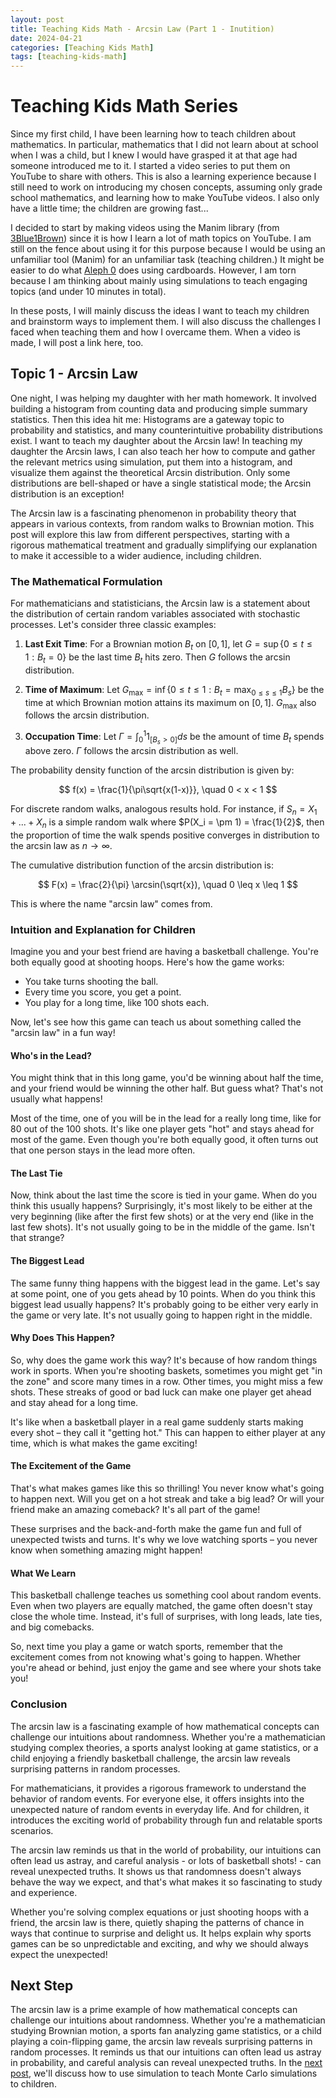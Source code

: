 ```yaml
---
layout: post
title: Teaching Kids Math - Arcsin Law (Part 1 - Inutition)
date: 2024-04-21
categories: [Teaching Kids Math]
tags: [teaching-kids-math]
---
```


<script type="text/javascript" src="https://cdn.mathjax.org/mathjax/latest/MathJax.js?config=default"></script>

# Teaching Kids Math Series
Since my first child, I have been learning how to teach children about mathematics. In particular, mathematics that I did not learn about at school when I was a child, but I knew I would have grasped it at that age had someone introduced me to it. I started a video series to put them on YouTube to share with others. This is also a learning experience because I still need to work on introducing my chosen concepts, assuming only grade school mathematics, and learning how to make YouTube videos. I also only have a little time; the children are growing fast...

I decided to start by making videos using the Manim library (from [3Blue1Brown](https://www.youtube.com/@3blue1brown)) since it is how I learn a lot of math topics on YouTube. I am still on the fence about using it for this purpose because I would be using an unfamiliar tool (Manim) for an unfamiliar task (teaching children.) It might be easier to do what [Aleph 0](https://www.youtube.com/@Aleph0) does using cardboards. However, I am torn because I am thinking about mainly using simulations to teach engaging topics (and under 10 minutes in total).

In these posts, I will mainly discuss the ideas I want to teach my children and brainstorm ways to implement them. I will also discuss the challenges I faced when teaching them and how I overcame them. When a video is made, I will post a link here, too.

## Topic 1 - Arcsin Law
One night, I was helping my daughter with her math homework. It involved building a histogram from counting data and producing simple summary statistics. Then this idea hit me: Histograms are a gateway topic to probability and statistics, and many counterintuitive probability distributions exist. I want to teach my daughter about the Arcsin law! In teaching my daughter the Arcsin laws, I can also teach her how to compute and gather the relevant metrics using simulation, put them into a histogram, and visualize them against the theoretical Arcsin distribution. Only some distributions are bell-shaped or have a single statistical mode; the Arcsin distribution is an exception!

The Arcsin law is a fascinating phenomenon in probability theory that appears in various contexts, from random walks to Brownian motion. This post will explore this law from different perspectives, starting with a rigorous mathematical treatment and gradually simplifying our explanation to make it accessible to a wider audience, including children.

### The Mathematical Formulation

For mathematicians and statisticians, the Arcsin law is a statement about the distribution of certain random variables associated with stochastic processes. Let's consider three classic examples:

1. **Last Exit Time**: For a Brownian motion $B_t$ on $[0,1]$, let $G = \sup\{0 \leq t \leq 1 : B_t = 0\}$ be the last time $B_t$ hits zero. Then $G$ follows the arcsin distribution.

2. **Time of Maximum**: Let $G_{\text{max}} = \inf\{0 \leq t \leq 1 : B_t = \max_{0 \leq s \leq 1} B_s\}$ be the time at which Brownian motion attains its maximum on $[0,1]$. $G_{\text{max}}$ also follows the arcsin distribution.

3. **Occupation Time**: Let $\Gamma = \int_0^1 1_{[B_s > 0]} ds$ be the amount of time $B_t$ spends above zero. $\Gamma$ follows the arcsin distribution as well.

The probability density function of the arcsin distribution is given by:

$$ f(x) = \frac{1}{\pi\sqrt{x(1-x)}}, \quad 0 < x < 1 $$

For discrete random walks, analogous results hold. For instance, if $S_n = X_1 + ... + X_n$ is a simple random walk where $P(X_i = \pm 1) = \frac{1}{2}$, then the proportion of time the walk spends positive converges in distribution to the arcsin law as $n \to \infty$.

The cumulative distribution function of the arcsin distribution is:

$$ F(x) = \frac{2}{\pi} \arcsin(\sqrt{x}), \quad 0 \leq x \leq 1 $$

This is where the name "arcsin law" comes from.


### Intuition and Explanation for Children

Imagine you and your best friend are having a basketball challenge. You're both equally good at shooting hoops. Here's how the game works:

- You take turns shooting the ball.
- Every time you score, you get a point.
- You play for a long time, like 100 shots each.

Now, let's see how this game can teach us about something called the "arcsin law" in a fun way!

#### Who's in the Lead?
You might think that in this long game, you'd be winning about half the time, and your friend would be winning the other half. But guess what? That's not usually what happens! 

Most of the time, one of you will be in the lead for a really long time, like for 80 out of the 100 shots. It's like one player gets "hot" and stays ahead for most of the game. Even though you're both equally good, it often turns out that one person stays in the lead more often.

#### The Last Tie
Now, think about the last time the score is tied in your game. When do you think this usually happens? Surprisingly, it's most likely to be either at the very beginning (like after the first few shots) or at the very end (like in the last few shots). It's not usually going to be in the middle of the game. Isn't that strange?

#### The Biggest Lead
The same funny thing happens with the biggest lead in the game. Let's say at some point, one of you gets ahead by 10 points. When do you think this biggest lead usually happens? It's probably going to be either very early in the game or very late. It's not usually going to happen right in the middle.

#### Why Does This Happen?
So, why does the game work this way? It's because of how random things work in sports. When you're shooting baskets, sometimes you might get "in the zone" and score many times in a row. Other times, you might miss a few shots. These streaks of good or bad luck can make one player get ahead and stay ahead for a long time.

It's like when a basketball player in a real game suddenly starts making every shot – they call it "getting hot." This can happen to either player at any time, which is what makes the game exciting!

#### The Excitement of the Game
That's what makes games like this so thrilling! You never know what's going to happen next. Will you get on a hot streak and take a big lead? Or will your friend make an amazing comeback? It's all part of the game!

These surprises and the back-and-forth make the game fun and full of unexpected twists and turns. It's why we love watching sports – you never know when something amazing might happen!

#### What We Learn
This basketball challenge teaches us something cool about random events. Even when two players are equally matched, the game often doesn't stay close the whole time. Instead, it's full of surprises, with long leads, late ties, and big comebacks.

So, next time you play a game or watch sports, remember that the excitement comes from not knowing what's going to happen. Whether you're ahead or behind, just enjoy the game and see where your shots take you!

### Conclusion
The arcsin law is a fascinating example of how mathematical concepts can challenge our intuitions about randomness. Whether you're a mathematician studying complex theories, a sports analyst looking at game statistics, or a child enjoying a friendly basketball challenge, the arcsin law reveals surprising patterns in random processes.

For mathematicians, it provides a rigorous framework to understand the behavior of random events. For everyone else, it offers insights into the unexpected nature of random events in everyday life. And for children, it introduces the exciting world of probability through fun and relatable sports scenarios.

The arcsin law reminds us that in the world of probability, our intuitions can often lead us astray, and careful analysis - or lots of basketball shots! - can reveal unexpected truths. It shows us that randomness doesn't always behave the way we expect, and that's what makes it so fascinating to study and experience.

Whether you're solving complex equations or just shooting hoops with a friend, the arcsin law is there, quietly shaping the patterns of chance in ways that continue to surprise and delight us. It helps explain why sports games can be so unpredictable and exciting, and why we should always expect the unexpected!

## Next Step
The arcsin law is a prime example of how mathematical concepts can challenge our intuitions about randomness. Whether you're a mathematician studying Brownian motion, a sports fan analyzing game statistics, or a child playing a coin-flipping game, the arcsin law reveals surprising patterns in random processes. It reminds us that our intuitions can often lead us astray in probability, and careful analysis can reveal unexpected truths. In the [next post](https://steveya.github.io/posts/teaching-kids-math-arcsin-law-2/), we'll discuss how to use simulation to teach Monte Carlo simulations to children.

